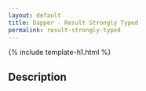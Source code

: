 ```yaml
---
layout: default
title: Dapper - Result Strongly Typed 
permalink: result-strongly-typed
---
```


{% include template-h1.html %}

## Description
